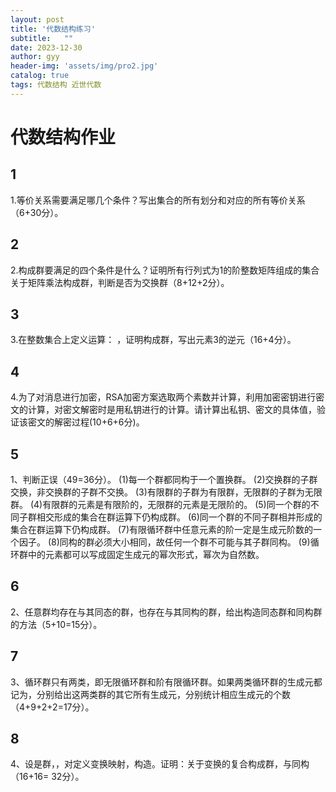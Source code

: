 ```yaml
---
layout: post
title: '代数结构练习'
subtitle:   ""
date: 2023-12-30
author: gyy
header-img: 'assets/img/pro2.jpg'
catalog: true
tags: 代数结构 近世代数 
---
```

# 代数结构作业
## 1
1.等价关系需要满足哪几个条件？写出集合的所有划分和对应的所有等价关系（6+30分）。

## 2
2.构成群要满足的四个条件是什么？证明所有行列式为1的阶整数矩阵组成的集合关于矩阵乘法构成群，判断是否为交换群（8+12+2分）。

## 3
3.在整数集合上定义运算：  ，证明构成群，写出元素3的逆元（16+4分）。

## 4
4.为了对消息进行加密，RSA加密方案选取两个素数并计算，利用加密密钥进行密文的计算，对密文解密时是用私钥进行的计算。请计算出私钥、密文的具体值，验证该密文的解密过程(10+6+6分)。

## 5
1、判断正误（49=36分）。
(1)每一个群都同构于一个置换群。
(2)交换群的子群交换，非交换群的子群不交换。
(3)有限群的子群为有限群，无限群的子群为无限群。
(4)有限群的元素是有限阶的，无限群的元素是无限阶的。
(5)同一个群的不同子群相交形成的集合在群运算下仍构成群。
(6)同一个群的不同子群相并形成的集合在群运算下仍构成群。
(7)有限循环群中任意元素的阶一定是生成元阶数的一个因子。
(8)同构的群必须大小相同，故任何一个群不可能与其子群同构。
(9)循环群中的元素都可以写成固定生成元的幂次形式，幂次为自然数。
## 6
2、任意群均存在与其同态的群，也存在与其同构的群，给出构造同态群和同构群的方法（5+10=15分）。
## 7
3、循环群只有两类，即无限循环群和阶有限循环群。如果两类循环群的生成元都记为，分别给出这两类群的其它所有生成元，分别统计相应生成元的个数（4+9+2+2=17分）。
## 8
4、设是群，，对定义变换映射，构造。证明：关于变换的复合构成群，与同构（16+16= 32分）。